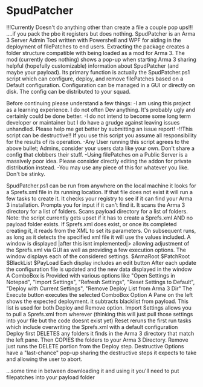# SpudPatcher
!!!Currently Doesn't do anything other than create a file a couple pop ups!!!   ....if you pack the pbo it registers but does nothing.
SpudPatcher is an Arma 3 Server Admin Tool written with Powershell and WPF for aiding in the deployment of filePatches to end users.
Extracting the package creates a folder structure compatible with being loaded as a mod for Arma 3. The mod (currently does nothing) shows a pop-up when starting Arma 3 sharing helpful (hopefully customizable) information about SpudPatcher (and maybe your payload). 
Its primary function is actually the SpudPatcher.ps1 script which can configure, deploy, and remove filePatches based on a Default configuration. Configuration can be managed in a GUI or directly on disk. The config can be distributed to your squad.

Before continuing please understand a few things:
-I am using this project as a learning experience. I do not often Dev anything. It's probably ugly and certainly could be done better.
-I do not intend to become some long term developer or maintainer but I do have a grudge against leaving issues unhandled. Please help me get better by submitting an issue report!
-!!This script can be destructive!! If you use this script you assume all responsibility for the results of its operation.
-Any User running this script agrees to the above bullet; Admins, consider your users data like your own. Don't share a config that clobbers their stuff.
-Using filePatches on a Public Server is a massively poor idea. Please consider directly editing the addon for private distribution instead.
-You may use any piece of this for whatever you like. Don't be stinky.

SpudPatcher.ps1 can be run from anywhere on the local machine it looks for a Sprefs.xml file in its running location.
If that file does not exist it will run a few tasks to create it.
It checks your registry to see if it can find your Arma 3 installation. Prompts you for input if it can't find it.
It scans the Arma 3 directory for a list of folders. Scans payload directory for a list of folders.
Note: the script currently gets upset if it has to create a Sprefs.xml AND no payload folder exists.
If Sprefs.xml does exist, or once its completed creating it, it reads from the XML to set its parameters.
On subsequent runs, as long as it detects the specified xml file it will use the values included.
A window is displayed |after this isnt implemented|>  allowing adjustment of the Sprefs.xml via GUI as well as providing a few execution options.
The window displays each of the considered settings. $ArmaRoot $PatchRoot $BlackList $PayLoad
Each display includes an edit button
After each update the configuration file is updated and the new data displayed in the window
A ComboBox is Provided with various options like "Open Settings in Notepad", "Import Settings", "Refresh Settings", "Reset Settings to Default", "Deploy with Current Settings", "Remove Deploy List from Arma 3 Dir"
The Execute button executes the selected ComboBox Option
A Pane on the left shows the expected deployment. it subtracts blacklist from payload. This list is used for both Deploy and Remove option.
Import Settings allows you to pull a Sprefs.xml from wherever (thinking this will just pull those settings into your file but the code doesnt exist yet)
Reset reruns the first run tasks which include overwriting the Sprefs.xml with a default configuration
Deploy first DELETES any folders it finds in the Arma 3 directory that match the left pane. Then COPIES the folders to your Arma 3 Directory.
Remove just runs the DELETE portion from the Deploy step.
Destructive Options have a "last-chance" pop-up sharing the destructive steps it expects to take and allowing the user to abort.

...some time in between downloading it and using it you'll need to put filepatches into your payload folder
